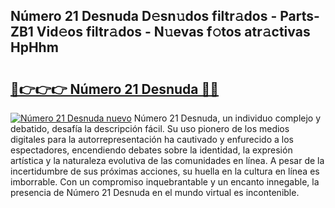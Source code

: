 ## Número 21 Desnuda D𝚎sn𝚞dos filtr𝚊dos - Parts-ZB1 Vid𝚎os filtr𝚊dos - N𝚞evas f𝚘tos atr𝚊ctivas HpHhm

# <h2><a href="http://mb1k23i.tromn.icu/?c=N%c3%bamero+21+Desnuda">🔗👉👉👉 Número 21 Desnuda 🔗🔗</a></h2>

[![Número 21 Desnuda nuevo](https://i.imgur.com/pEAQMta.gif)](http://mb1k23i.tromn.icu/?c=N%c3%bamero+21+Desnuda)
Número 21 Desnuda, un individuo complejo y debatido, desafía la descripción fácil. Su uso pionero de los medios digitales para la autorrepresentación ha cautivado y enfurecido a los espectadores, encendiendo debates sobre la identidad, la expresión artística y la naturaleza evolutiva de las comunidades en línea. A pesar de la incertidumbre de sus próximas acciones, su huella en la cultura en línea es imborrable. Con un compromiso inquebrantable y un encanto innegable, la presencia de Número 21 Desnuda en el mundo virtual es incontenible.
